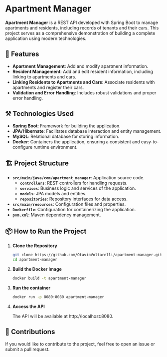 # Apartment Manager

**Apartment Manager** is a REST API developed with Spring Boot to manage apartments and residents, including records of tenants and their cars. This project serves as a comprehensive demonstration of building a complete application using modern technologies.

## 🚀 Features

- **Apartment Management**: Add and modify apartment information.
- **Resident Management**: Add and edit resident information, including linking to apartments and cars.
- **Linking Residents to Apartments and Cars**: Associate residents with apartments and register their cars.
- **Validation and Error Handling**: Includes robust validations and proper error handling.

## ⚒️ Technologies Used

- **Spring Boot**: Framework for building the application.
- **JPA/Hibernate**: Facilitates database interaction and entity management.
- **MySQL**: Relational database for storing information.
- **Docker**: Containers the application, ensuring a consistent and easy-to-configure runtime environment.

## 🏗️ Project Structure

- **`src/main/java/com/apartment_manager`**: Application source code.
  - **`controllers`**: REST controllers for handling requests.
  - **`services`**: Business logic and services of the application.
  - **`models`**: JPA models and entities.
  - **`repositories`**: Repository interfaces for data access.
- **`src/main/resources`**: Configuration files and properties.
- **`Dockerfile`**: Configuration for containerizing the application.
- **`pom.xml`**: Maven dependency management.

## 📦 How to Run the Project

1. **Clone the Repository**

   ```bash
   git clone https://github.com/OtavioVoltarelli/apartment-manager.git
   cd apartment-manager
   ```

  2. **Build the Docker Image**

     ```bash
     docker build -t apartment-manager
      ```


2. **Run the container**

     ```bash
     docker run -p 8080:8080 apartment-manager
      ```

   
4. **Access the API**

     The API will be available at http://localhost:8080.



## 🤝 Contributions
If you would like to contribute to the project, feel free to open an issue or submit a pull request.
